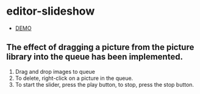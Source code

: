 # editor-slideshow
- [DEMO](https://mikle25.github.io/editor-slideshow/)

## The effect of dragging a picture from the picture library into the queue has been implemented.
  1. Drag and drop images to queue
  1. To delete, right-click on a picture in the queue.
  1. To start the slider, press the play button, to stop, press the stop button.
